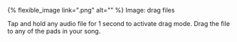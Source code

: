 ---
---

{% flexible_image link=".png" alt="" %}
Image: drag files

Tap and hold any audio file for 1 second to activate drag mode. Drag the file to any of the pads in your song.